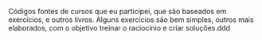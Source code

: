 Códigos fontes de cursos que eu participei, que são baseados em exercícios, e outros livros. Alguns exercícios são bem simples, outros mais elaborados, com o objetivo treinar o raciocínio e criar soluções.ddd

